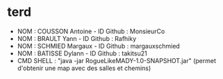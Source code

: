 # terd

- NOM : COUSSON Antoine - ID Github : MonsieurCo
- NOM : BRAULT Yann - ID Github : Rafhiky
- NOM : SCHMIED Margaux - ID Github : margauxschmied
- NOM : BATISSE Dylann - ID Github : takitsu21
- CMD SHELL : "java -jar RogueLikeMADY-1.0-SNAPSHOT.jar" (permet d'obtenir une map avec des salles et chemins)

